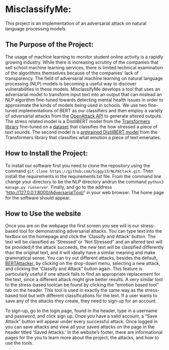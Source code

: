 # MisclassifyMe: 
This project is an implementation of an adversarial attack on natural language processing models.

## The Purpose of the Project:
The usage of machine learning to monitor student online activity is a rapidly growing industry. 
While there is increasing scrutiny of the companies that sell school machine learning services, there is limited technical examination
of the algorithms themselves because of the companies’ lack of transparency. The field of adversarial machine learning on natural 
 language processing (NLP) models is becoming a useful way to discover vulnerabilities in these models. MisclassifyMe develops a tool 
 that uses an adversarial model to transform input text into an output that can mislead an NLP algorithm fine-tuned towards detecting 
 mental health issues in order to approximate the kinds of models being used in schools. We use two fine-tuned implementations of 
 BERT as our classifiers and then employ a variety of adversarial attacks from the <a href='https://openattack.readthedocs.io/en/latest/apis/attacker.html'
 style="padding:0">OpenAttack API</a> to generate altered outputs. The stress
 related model is a DistilBERT model from the <a href="https://huggingface.co/docs/transformers/model_doc/distilbert" style="padding:0">
Transformers library</a> fine-tuned on a <a href="https://arxiv.org/pdf/1911.00133.pdf" style="padding:0">dataset</a> that 
classifies the how stressed a piece of text sounds. The second model is a 
<a href=https://huggingface.co/bhadresh-savani/distilbert-base-uncased-emotion style="padding:0">pretrained
 DistilBERT model</a> from the Transformers library that classifies what emotion a piece of text emenates.
 
 ## How to Install the Project:
To install our software first you need to clone the repository using the command `git clone https://github.com/Siggy13/NLPAttack.git`.
Then install the requirements in the requirements.txt file. From the command line change your directory to be the NLP directory andrun the
command `python3 manage.py runserver`. Finally, and go to the address 'http://127.0.0.1:8000/AdversarialTool/' in your web browser. The home
page for the software should appear. 


## How to Use the website
Once you are on the webpage the first screen you see will is our stress-based tool for demonstrating adversarial attacks. 
You can type text into the textbox on the homepage and click the 'Classify and Attack' button. The text will be classified as 'Stressed' or 'Not Stressed"
and an altered text will be provided;if the attack succeeds, the new text will be classified differently than the original text, and it will ideally have a 
similar meaning and make grammatical sense.
You can try out different attacks, besides the default, <a href="https://openattack.readthedocs.io/en/latest/apis/attacker.html#bertattacker">BERTAttacker,</a>
by clicking on the drop-down menu, selecting a new attack, and clicking the 'Classify and Attack" button again. This feature is particularly useful if one attack 
fails to find an appropriate replacement for the text, since a different attack might give better results. A very similar tool to the stress-based toolcan be 
found by clicking the “emotion based tool” tab on the header. This tool is used in exactly the same way as the stress-based tool but with different classifications
for the text. If a user wants to save any of the attacks they create,  they need to sign-up for an account. 

To sign-up, go to the login page, found in the header, type in a username and password, and click sign up. Once you have a valid account, a “Save Attack” button 
will appear under every successful attack. Once logged in you can save attacks and view all your saved attacks on the page in the header titled 
'Saved Attacks.' In the website’s footer, there are informational pages for the you to learn more about the project, the attacks, and how to use the tools.

